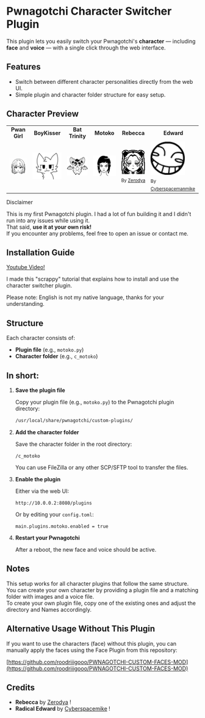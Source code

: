 # Pwnagotchi Character Switcher Plugin

This plugin lets you easily switch your Pwnagotchi's **character** — including **face** and **voice** — with a single click through the web interface.

## Features

- Switch between different character personalities directly from the web UI.
- Simple plugin and character folder structure for easy setup.

## Character Preview

<table>
  <tr>
    <td align="center"><strong>Pwan Girl</strong></td>
    <td align="center"><strong>BoyKisser</strong></td>
    <td align="center"><strong>Bat Trinity</strong></td>
    <td align="center"><strong>Motoko</strong></td>
    <td align="center"><strong>Rebecca</strong></td>
    <td align="center"><strong>Edward</strong></td>
  </tr>
  <tr>
    <td><img src="Pwan%20Girl%20Plugin/c_pwangirl/AWAKE.png" alt="Pwan Girl Preview" width="120"/></td>
    <td><img src="BoyKisser%20Plugin/c_boykisser/AWAKE.png" alt="BoyKisser Preview" width="120"/></td>
    <td><img src="Bat%20Trinity%20Plugin/c_battrinity/AWAKE.png" alt="Bat Trinity Preview" width="120"/></td>
    <td><img src="Motoko%20Plugin/c_motoko/AWAKE.png" alt="Motoko Preview" width="120"/></td>
    <td>
      <img src="Rebecca%20Plugin/c_rebecca/AWAKE.png" alt="Rebecca Preview" width="90"/><br/>
      <sub>By <a href="https://github.com/Zerodya" target="_blank">Zerodya</a></sub>
    </td>
    <td>
      <img src="RadicalEdward%20Plugin/c_radicaledward/FACES_ED_MINI.png" alt="Radical Edward Preview" width="90"/><br/>
      <sub>By <a href="https://cyberspacemanmike.com/" target="_blank">Cyberspacemanmike</a></sub>
    </td>
  </tr>
</table

## Disclaimer

This is my first Pwnagotchi plugin. I had a lot of fun building it and I didn't run into any issues while using it.  
That said, **use it at your own risk!**  
If you encounter any problems, feel free to open an issue or contact me.

## Installation Guide

[Youtube Video!](https://youtu.be/TjxbPM8c2LU)

I made this "scrappy" tutorial that explains how to install and use the character switcher plugin.

Please note: English is not my native language, thanks for your understanding.

## Structure

Each character consists of:

- **Plugin file** (e.g., `motoko.py`)
- **Character folder** (e.g., `c_motoko`)

## In short:

1. **Save the plugin file**

   Copy your plugin file (e.g., `motoko.py`) to the Pwnagotchi plugin directory:

   ```bash
   /usr/local/share/pwnagotchi/custom-plugins/

2. **Add the character folder**

   Save the character folder in the root directory:

   ```
   /c_motoko
   ```

   You can use FileZilla or any other SCP/SFTP tool to transfer the files.

3. **Enable the plugin**

   Either via the web UI:

   ```
   http://10.0.0.2:8080/plugins
   ```

   Or by editing your `config.toml`:

   ```
   main.plugins.motoko.enabled = true
   ```

4. **Restart your Pwnagotchi**

   After a reboot, the new face and voice should be active.


## Notes

This setup works for all character plugins that follow the same structure.  
You can create your own character by providing a plugin file and a matching folder with images and a voice file.  
To create your own plugin file, copy one of the existing ones and adjust the directory and Names accordingly.

## Alternative Usage Without This Plugin

If you want to use the characters (face) without this plugin, you can manually apply the faces using the Face Plugin from this repository:

[https://github.com/roodriiigooo/PWNAGOTCHI-CUSTOM-FACES-MOD](https://github.com/roodriiigooo/PWNAGOTCHI-CUSTOM-FACES-MOD)

## Credits

- **Rebecca** by [Zerodya](https://github.com/Zerodya) !
- **Radical Edward** by [Cyberspacemike](https://cyberspacemanmike.com/) !



